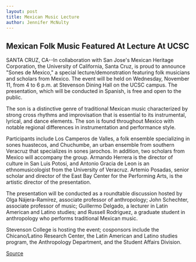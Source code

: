 ```yaml
---
layout: post
title: Mexican Music Lecture
author: Jennifer McNulty
---
```


## Mexican Folk Music Featured At Lecture At UCSC

SANTA CRUZ, CA--In collaboration with San Jose's Mexican Heritage Corporation, the University of California, Santa Cruz, is proud to announce "Sones de Mexico," a special lecture/demonstration featuring folk musicians and scholars from Mexico. The event will be held on Wednesday, November 11, from 4 to 6 p.m. at Stevenson Dining Hall on the UCSC campus. The presentation, which will be conducted in Spanish, is free and open to the public.

The son is a distinctive genre of traditional Mexican music characterized by strong cross rhythms and improvisation that is essential to its instrumental, lyrical, and dance elements. The son is found throughout Mexico with notable regional differences in instrumentation and performance style.

Participants include Los Camperos de Valles, a folk ensemble specializing in sones huastecos, and Chuchumbe, an urban ensemble from southern Veracruz that specializes in sones jarochos. In addition, two scholars from Mexico will accompany the group. Armando Herrera is the director of culture in San Luis Potosi, and Antonio Gracia de Leon is an ethnomusicologist from the University of Veracruz. Artemio Posadas, senior scholar and director of the East Bay Center for the Performing Arts, is the artistic director of the presentation.

The presentation will be conducted as a roundtable discussion hosted by Olga Nájera-Ramírez, associate professor of anthropology; John Schechter, associate professor of music; Guillermo Delgado, a lecturer in Latin American and Latino studies; and Russell Rodriguez, a graduate student in anthropology who performs traditional Mexican music.

Stevenson College is hosting the event; cosponsors include the Chicano/Latino Research Center, the Latin American and Latino studies program, the Anthropology Department, and the Student Affairs Division.

[Source](http://www1.ucsc.edu/news_events/press_releases/archive/98-99/11-98/sones.htm "Permalink to UC Santa Cruz: Mexican Music Lecture")